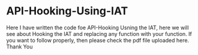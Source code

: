 # API-Hooking-Using-IAT
Here I have written the code foe API-Hooking Usning the IAT, here we will see about Hooking the IAT and replacing any function with your function. If you want to follow properly, then please check the pdf file uploaded here.
Thank You
